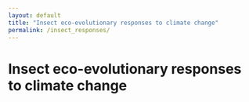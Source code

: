 ```yaml
---
layout: default
title: "Insect eco-evolutionary responses to climate change"
permalink: /insect_responses/
---
```


# Insect eco-evolutionary responses to climate change

